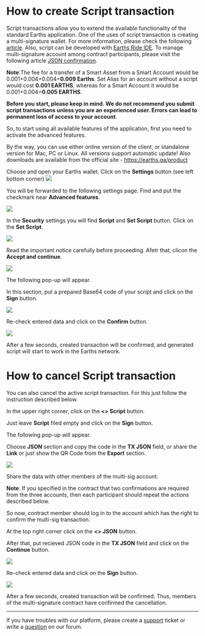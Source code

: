 # ​How to create Script transaction

Script transactions allow you to extend the available functionality of the standard Earths application. One of the uses of script transaction is creating a multi-signature wallet. For more information, please check the following [article](/technical-details/video-tutorials-and-articles.md).
Also, script can be developed with [Earths Ride IDE](https://ide.earths.ga/). To manage multi-signature account among contract participants, please visit the following article [JSON confirmation](/earths-client/advanced_features/json_confirmation.md).

**Note**:The fee for a transfer of a Smart Asset from a Smart Account would be 0.001+0.004+0.004=**0.009 Earths**.
Set Alias for an account without a script would cost **0.001 EARTHS**, whereas for a Smart Account it would be 0.001+0.004=**0.005 EARTHS**.

**Before you start, please keep in mind. We do not recommend you submit script transactions unless you are an experienced user. Errors can lead to permanent loss of access to your account**.

So, to start using all available features of the application, first you need to activate the advanced features.

By the way, you can use either online version of the client, or standalone version for Mac, PC or Linux. All versions support automatic update!
Also downloads are available from the official site - https://earths.ga/product

Choose and open your Earths wallet. Click on the **Settings** button (see left bottom corner) ![](/_assets/dark_mode_01.png)

You will be forwarded to the following settings page. Find and put the checkmark near **Advanced features**.

![](/_assets/advanced_features_01.png)

In the **Security** settings you will find **Script** and **Set Script** button. Click on the **Set Script**.

![](/_assets/advanced_features_03.1.png)

Read the important notice carefully before proceeding. Afetr that, clicon the **Accept and continue**.

![](/_assets/advanced_features_03.2.png)

The following pop-up will appear.

In this section, put a prepared Base64 code of your script and click on the **Sign** button.

![](/_assets/advanced_features_03.png)

Re-check entered data and click on the **Confirm** button.

![](/_assets/advanced_features_04.png)

After a few seconds, created transaction will be confirmed, and generated script will start to work in the Earths network.

# How to cancel Script transaction

You can also cancel the active script transaction. For this just follow the instruction described below.

In the upper right corner, click on the **<> Script** button.

Just leave **Script** filed empty and click on the **Sign** button.

The following pop-up will appear.

Choose **JSON** section and copy the code in the **TX JSON** field, or share the **Link** or just show the QR Code from the **Export** section.

![](/_assets/advanced_features_05.png)

Share the data with other members of the multi-sig account.

**Note**: If you specified in the contract that two confirmations are required from the three accounts, then each participant should repeat the actions described below.

So now, contract member should log in to the account which has the right to confirm the multi-sig transaction.

At the top right corner click on the **<> JSON** button.

After that, put recieved JSON code in the **TX JSON** field and click on the **Continue** button.

![](/_assets/advanced_features_06.png)

Re-check entered data and click on the **Sign** button.

![](/_assets/advanced_features_07.png)

After a few seconds, created transaction will be confirmed. Thus, members of the multi-signature contract have confirmed the cancellation.
___

If you have troubles with our platform, please create a [support](https://support.earths.ga/) ticket or write a [question](https://forum.earths.ga/) on our forum.
